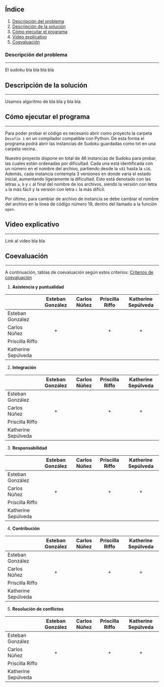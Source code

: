 ## Índice
1. [Descripción del problema](#descripción-del-problema)
2. [Descripción de la solución](#descripción-de-la-solución)
3. [Cómo ejecutar el programa](#cómo-ejecutar-el-programa)
4. [Video explicativo](#video-explicativo)
5. [Coevaluación](#coevaluación)
### Descripción del problema
***
El sudoku bla bla bla bla
## Descripción de la solución
***
Usamos algoritmo de bla bla y bla bla
## Cómo ejecutar el programa
***
Para poder probar el código es necesario abrir como proyecto la carpeta ```Desafio 1``` en un compilador compatible con Python. De esta forma el programa podrá abrir las instancias de Sudoku guardadas como txt en una carpeta vecina.

Nuestro proyecto dispone en total de 46 instancias de Sudoku para probar, las cuales están ordenadas por dificultad. Cada una está identificada con un número en el nombre del archivo, partiendo desde la ```s01``` hasta la ```s16```. Además, cada instancia contempla 3 versiones en donde varía el estado inicial, aumentando ligeramente la dificultad. Esto está denotado con las letras ```a```, ```b``` y ```c``` al final del nombre de los archivos, siendo la versión con letra ```a``` la más fácil y la versión con letra ```c``` la más difícil.

Por último, para cambiar de archivo de instancia se debe cambiar el nombre del archivo en la línea de código número 19, dentro del llamado a la función ```open```.
## Video explicativo
***
Link al video bla bla
## Coevaluación
***
A continuación, tablas de coevaluación según estos criterios: [Criterios de coevaluación](https://docs.google.com/document/d/1YSba-KNP-ReP_TJePQkCHXJ1x4_MtOizQPIrNnriZbw/edit#)
1. **Asistencia y puntualidad**

|                     | Esteban González | Carlos Núñez | Priscilla Riffo | Katherine Sepúlveda |
| ------------------- | :--------------: | :----------: | :-------------: | :-----------------: |
| Esteban González    | | | | |
| Carlos Núñez        |+| |+|+|
| Priscilla Riffo     | | | | |
| Katherine Sepúlveda | | | | |
2. **Integración**

|                     | Esteban González | Carlos Núñez | Priscilla Riffo | Katherine Sepúlveda |
| ------------------- | :--------------: | :----------: | :-------------: | :-----------------: |
| Esteban González    | | | | |
| Carlos Núñez        |+| |+|+|
| Priscilla Riffo     | | | | |
| Katherine Sepúlveda | | | | |
3. **Responsabilidad**

|                     | Esteban González | Carlos Núñez | Priscilla Riffo | Katherine Sepúlveda |
| ------------------- | :--------------: | :----------: | :-------------: | :-----------------: |
| Esteban González    | | | | |
| Carlos Núñez        |+| |+|+|
| Priscilla Riffo     | | | | |
| Katherine Sepúlveda | | | | |
4. **Contribución**

|                     | Esteban González | Carlos Núñez | Priscilla Riffo | Katherine Sepúlveda |
| ------------------- | :--------------: | :----------: | :-------------: | :-----------------: |
| Esteban González    | | | | |
| Carlos Núñez        |+| |+|+|
| Priscilla Riffo     | | | | |
| Katherine Sepúlveda | | | | |
5. **Resolución de conflictos**

|                     | Esteban González | Carlos Núñez | Priscilla Riffo | Katherine Sepúlveda |
| ------------------- | :--------------: | :----------: | :-------------: | :-----------------: |
| Esteban González    | | | | |
| Carlos Núñez        |+| |+|+|
| Priscilla Riffo     | | | | |
| Katherine Sepúlveda | | | | |

